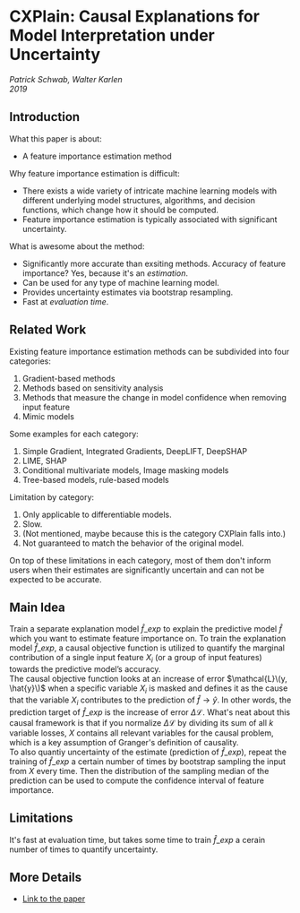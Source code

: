 # CXPlain: Causal Explanations for Model Interpretation under Uncertainty

*Patrick Schwab, Walter Karlen*  
*2019*

## Introduction
What this paper is about:

- A feature importance estimation method

Why feature importance estimation is difficult:

- There exists a wide variety of intricate machine learning models with different underlying model structures, algorithms, and decision functions, which change how it should be computed.
- Feature importance estimation is typically associated with significant uncertainty.

What is awesome about the method:

- Significantly more accurate than exsiting methods. Accuracy of feature importance? Yes, because it's an *estimation*.
- Can be used for any type of machine learning model.
- Provides uncertainty estimates via bootstrap resampling.
- Fast at *evaluation time*.

## Related Work
Existing feature importance estimation methods can be subdivided into four categories:

1. Gradient-based methods
2. Methods based on sensitivity analysis
3. Methods that measure the change in model confidence when removing input feature
4. Mimic models

Some examples for each category:

1. Simple Gradient, Integrated Gradients, DeepLIFT, DeepSHAP
2. LIME, SHAP
3. Conditional multivariate models, Image masking models
4. Tree-based models, rule-based models

Limitation by category:

1. Only applicable to differentiable models.
2. Slow.
3. (Not mentioned, maybe because this is the category CXPlain falls into.)
4. Not guaranteed to match the behavior of the original model.

On top of these limitations in each category, most of them don't inform users when their estimates are significantly uncertain and can not be expected to be accurate.

## Main Idea
Train a separate explanation model $\hat{f}\_{exp}$ to explain the predictive model $\hat{f}$ which you want to estimate feature importance on. To train the explanation model $\hat{f}\_{exp}$, a causal objective function is utilized to quantify the marginal contribution of a single input feature $X_{i}$ (or a group of input features) towards the predictive model’s accuracy.  
The causal objective function looks at an increase of error $\mathcal{L}\(y, \hat{y}\)$ when a specific variable $X_{i}$ is masked and defines it as the cause that the variable $X_{i}$ contributes to the prediction of $\hat{f} \to \hat{y}$. In other words, the prediction target of $\hat{f}\_{exp}$ is the increase of error $\Delta\mathcal{L}$. What's neat about this causal framework is that if you normalize $\Delta\mathcal{L}$ by dividing its sum of all $k$ variable losses, $X$ contains all relevant variables for the causal problem, which is a key assumption of Granger's definition of causality.  
To also quantiy uncertainty of the estimate (prediction of $\hat{f}\_{exp}$), repeat the training of $\hat{f}\_{exp}$ a certain number of times by bootstrap sampling the input from $X$ every time. Then the distribution of the sampling median of the prediction can be used to compute the confidence interval of feature importance.

## Limitations
It's fast at evaluation time, but takes some time to train $\hat{f}\_{exp}$ a cerain number of times to quantify uncertainty.

## More Details
- [Link to the paper](https://arxiv.org/abs/1910.12336)
